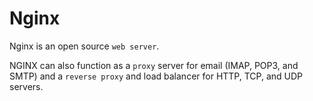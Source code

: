 # Nginx

 <Nginx>

 Nginx is an open source ```web server```.

 NGINX can also function as a ```proxy``` server for email (IMAP, POP3, and SMTP) and a ```reverse proxy``` and load balancer for HTTP, TCP, and UDP servers.

 </Nginx>


